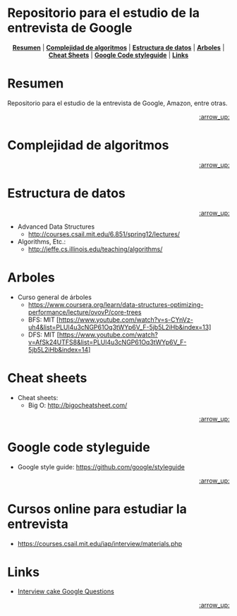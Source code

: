 # Repositorio para el estudio de la entrevista de Google

<p align="center">
<b><a href="#resumen">Resumen</a></b>
|
<b><a href="complejidad-de-algoritmos">Complejidad de algoritmos</a></b>
|
<b><a href="#estructura-de-datos">Estructura de datos</a></b>
|
<b><a href="#arboles">Arboles</a></b>
|
<b><a href="#cheat-sheets">Cheat Sheets</a></b>
|
<b><a href="#style-guide">Google Code styleguide</a></b>
|
<b><a href="#links">Links</a></b>
</p>

# Resumen

Repositorio para el estudio de la entrevista de Google, Amazon, entre otras.

<p align="right"><a href="#top">:arrow_up:</a></p>

# Complejidad de algoritmos

<p align="right"><a href="#top">:arrow_up:</a></p>

# Estructura de datos

<p align="right"><a href="#top">:arrow_up:</a></p>

* Advanced Data Structures
  * http://courses.csail.mit.edu/6.851/spring12/lectures/
* Algorithms, Etc.:
  * http://jeffe.cs.illinois.edu/teaching/algorithms/

# Arboles

* Curso general de árboles
  * https://www.coursera.org/learn/data-structures-optimizing-performance/lecture/ovovP/core-trees
  * BFS: MIT [https://www.youtube.com/watch?v=s-CYnVz-uh4&list=PLUl4u3cNGP61Oq3tWYp6V_F-5jb5L2iHb&index=13]
  * DFS: MIT [https://www.youtube.com/watch?v=AfSk24UTFS8&list=PLUl4u3cNGP61Oq3tWYp6V_F-5jb5L2iHb&index=14]

# Cheat sheets

* Cheat sheets:
  * Big O: http://bigocheatsheet.com/
  
<p align="right"><a href="#top">:arrow_up:</a></p>

# Google code styleguide

* Google style guide: https://github.com/google/styleguide
 

<p align="right"><a href="#top">:arrow_up:</a></p>

# Cursos online para estudiar la entrevista

* https://courses.csail.mit.edu/iap/interview/materials.php


# Links

* [Interview cake Google Questions](https://www.interviewcake.com/google-interview-questions)

<p align="right"><a href="#top">:arrow_up:</a></p>
